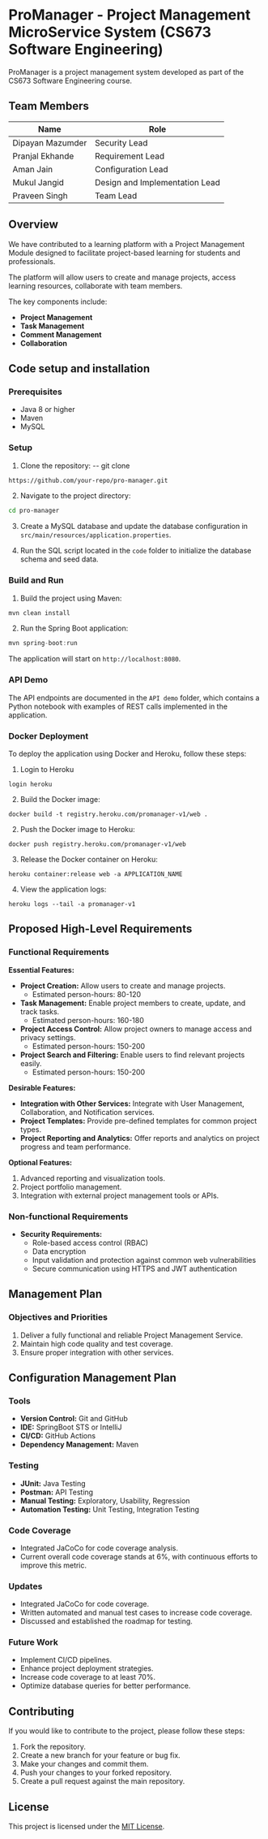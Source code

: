 # ProManager - Project Management MicroService System (CS673 Software Engineering)

ProManager is a project management system developed as part of the CS673 Software Engineering course.


## Team Members

| **Name**            | **Role**                          |
|---------------------|-----------------------------------|
| Dipayan Mazumder    | Security Lead                     | 
| Pranjal Ekhande     | Requirement Lead                  | 
| Aman Jain           | Configuration Lead                | 
| Mukul Jangid        | Design and Implementation Lead    | 
| Praveen Singh       | Team Lead                         | 

## Overview

We have contributed to a learning platform with a Project Management Module designed to facilitate project-based learning for students and professionals. 

The platform will allow users to create and manage projects, access learning resources, collaborate with team members. 

The key components include:
- **Project Management**
- **Task Management**
- **Comment Management**
- **Collaboration**

## Code setup and installation
### Prerequisites

- Java 8 or higher
- Maven
- MySQL

### Setup

1. Clone the repository:
-- git clone
```bash
https://github.com/your-repo/pro-manager.git
```
2. Navigate to the project directory:
```bash
cd pro-manager
```
3. Create a MySQL database and update the database configuration in `src/main/resources/application.properties`.

4. Run the SQL script located in the `code` folder to initialize the database schema and seed data.


### Build and Run

1. Build the project using Maven:
```java
mvn clean install
```
2. Run the Spring Boot application:
```java
mvn spring-boot:run
```
The application will start on `http://localhost:8080`.

### API Demo

The API endpoints are documented in the `API demo` folder, which contains a Python notebook with examples of REST calls implemented in the application.

### Docker Deployment

To deploy the application using Docker and Heroku, follow these steps:

1. Login to Heroku
```
login heroku
```
2. Build the Docker image:
```
docker build -t registry.heroku.com/promanager-v1/web .
```
2. Push the Docker image to Heroku:
```
docker push registry.heroku.com/promanager-v1/web
```
3. Release the Docker container on Heroku:
```
heroku container:release web -a APPLICATION_NAME
```
4. View the application logs:
```
heroku logs --tail -a promanager-v1
```



## Proposed High-Level Requirements

### Functional Requirements

**Essential Features:**

- **Project Creation:** Allow users to create and manage projects.
  - Estimated person-hours: 80-120
- **Task Management:** Enable project members to create, update, and track tasks.
  - Estimated person-hours: 160-180
- **Project Access Control:** Allow project owners to manage access and privacy settings.
  - Estimated person-hours: 150-200
- **Project Search and Filtering:** Enable users to find relevant projects easily.
  - Estimated person-hours: 150-200

**Desirable Features:**

- **Integration with Other Services:** Integrate with User Management, Collaboration, and Notification services.
- **Project Templates:** Provide pre-defined templates for common project types.
- **Project Reporting and Analytics:** Offer reports and analytics on project progress and team performance.

**Optional Features:**

1. Advanced reporting and visualization tools.
2. Project portfolio management.
3. Integration with external project management tools or APIs.

### Non-functional Requirements

- **Security Requirements:**
  - Role-based access control (RBAC)
  - Data encryption
  - Input validation and protection against common web vulnerabilities
  - Secure communication using HTTPS and JWT authentication

## Management Plan

### Objectives and Priorities

1. Deliver a fully functional and reliable Project Management Service.
2. Maintain high code quality and test coverage.
3. Ensure proper integration with other services.

## Configuration Management Plan

### Tools

- **Version Control:** Git and GitHub
- **IDE:** SpringBoot STS or IntelliJ
- **CI/CD:** GitHub Actions
- **Dependency Management:** Maven

### Testing

- **JUnit:** Java Testing
- **Postman:** API Testing
- **Manual Testing:** Exploratory, Usability, Regression
- **Automation Testing:** Unit Testing, Integration Testing

### Code Coverage

- Integrated JaCoCo for code coverage analysis.
- Current overall code coverage stands at 6%, with continuous efforts to improve this metric.

### Updates

- Integrated JaCoCo for code coverage.
- Written automated and manual test cases to increase code coverage.
- Discussed and established the roadmap for testing.

### Future Work

- Implement CI/CD pipelines.
- Enhance project deployment strategies.
- Increase code coverage to at least 70%.
- Optimize database queries for better performance.

## Contributing

If you would like to contribute to the project, please follow these steps:

1. Fork the repository.
2. Create a new branch for your feature or bug fix.
3. Make your changes and commit them.
4. Push your changes to your forked repository.
5. Create a pull request against the main repository.

## License

This project is licensed under the [MIT License](LICENSE).